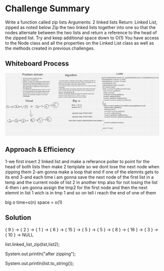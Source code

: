 # Challenge Summary
Write a function called zip lists
Arguments: 2 linked lists
Return: Linked List, zipped as noted below
Zip the two linked lists together into one so that the nodes alternate between the two lists and return a reference to the head of the zipped list.
Try and keep additional space down to O(1)
You have access to the Node class and all the properties on the Linked List class as well as the methods created in previous challenges.


## Whiteboard Process
![](linked-list-zip.PNG)

## Approach & Efficiency
1-we first insert 2 linked list and make a referance poiter to point for the head of both lists then make 2 template so we dont lose the next node when zipping them
2-am gonna make a loop that end if one of the elemnts gets to its end
3-and each time i am gonna save the next node of the first list in a temp and the current node of list 2 in another tmp also for not losing the list
4-then i am gonna assign the tmp2 for the first node and then the next elemnt in list 1 wich is in tmp 1
and so on tell i reach the end of one of them

big o
time=o(n)
space = o(1)

## Solution

{ 9 } -> { 2 } -> { 1 } -> { 6 } -> { 15 } -> { 5 } -> { 5 } -> { 8 } -> { 16 } -> { 3 } -> { 10 } -> NULL

list.linked_list_zip(list,list2);

System.out.println("after zipping");

System.out.println(list.to_string());
